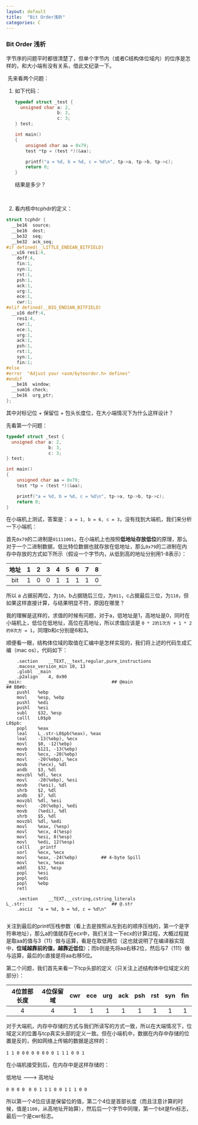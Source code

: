 ```yaml
---
layout: default
title:  "Bit Order浅析"
categories: C
---
```


### Bit Order 浅析



​	字节序的问题平时都很清楚了，但单个字节内（或者C结构体位域内）的位序是怎样的，和大小端有没有关系，借此文纪录一下。

​	先来看两个问题：

1. 如下代码：

   ```c
   typedef struct _test {
     unsigned char a: 2,
                   b: 3,
                   c: 3;
   } test;

   int main()
   {
       unsigned char aa = 0x79;
       test *tp = (test *)(&aa);

       printf("a = %d, b = %d, c = %d\n", tp->a, tp->b, tp->c);
       return 0;
   }
   ```

   结果是多少？

   ​

2. 看内核中tcphdr的定义：

```c
struct tcphdr {
  __be16  source;
  __be16  dest;
  __be32  seq;
  __be32  ack_seq;
#if defined(__LITTLE_ENDIAN_BITFIELD)
  __u16 res1:4,
    doff:4,
    fin:1,
    syn:1,
    rst:1,
    psh:1,
    ack:1,
    urg:1,
    ece:1,
    cwr:1;
#elif defined(__BIG_ENDIAN_BITFIELD)
  __u16 doff:4,
    res1:4,
    cwr:1,
    ece:1,
    urg:1,
    ack:1,
    psh:1,
    rst:1,
    syn:1,
    fin:1;
#else
#error  "Adjust your <asm/byteorder.h> defines"
#endif
  __be16  window;
  __sum16 check;
  __be16  urg_ptr;
};
```

其中对标记位 + 保留位 + 包头长度位，在大小端情况下为什么这样设计？



先看第一个问题：

```c
typedef struct _test {
  unsigned char a: 2,
                b: 3,
                c: 3;
} test;

int main()
{
    unsigned char aa = 0x79;
    test *tp = (test *)(&aa);

    printf("a = %d, b = %d, c = %d\n", tp->a, tp->b, tp->c);
    return 0;
}
```



在小端机上测试，答案是： `a = 1, b = 6, c = 3`，没有找到大端机，我们来分析一下小端机：

首先`0x79`的二进制是`01111001`，在小端机上也按照**低地址存放低位**的原理，那么对于一个二进制数据，低比特位数据也就存放在低地址，那么`0x79`的二进制在内存中存放的方式如下所示（假设一个字节内，从低到高的地址分别用1-8表示）：

|  地址  |  1   |  2   |  3   |  4   |  5   |  6   |  7   |  8   |
| :--: | :--: | :--: | :--: | :--: | :--: | :--: | :--: | :--: |
| bit  |  1   |  0   |  0   |  1   |  1   |  1   |  1   |  0   |

所以 a 占据前两位，为`10`，b占据随后三位，为`011`，c占据最后三位，为`110`，但如果这样直接计算，与结果明显不符，原因在哪里？

我的理解是这样的，求值的时候有问题，对于a，低地址是1，高地址是0，同时在小端机上，低位在低地址，高位在高地址，所以求值应该是 `0 * 2的1次方 + 1 * 2的0次方 = 1`，同理b和c分别是6和3。

顺便看一眼，结构体位域的取值在汇编中是怎样实现的，我们将上述的代码生成汇编（mac os），代码如下：

```assembly
	.section	__TEXT,__text,regular,pure_instructions
	.macosx_version_min 10, 13
	.globl	_main
	.p2align	4, 0x90
_main:                                  ## @main
## BB#0:
	pushl	%ebp
	movl	%esp, %ebp
	pushl	%edi
	pushl	%esi
	subl	$32, %esp
	calll	L0$pb
L0$pb:
	popl	%eax
	leal	L_.str-L0$pb(%eax), %eax
	leal	-13(%ebp), %ecx
	movl	$0, -12(%ebp)
	movb	$121, -13(%ebp)
	movl	%ecx, -20(%ebp)
	movl	-20(%ebp), %ecx
	movb	(%ecx), %dl
	andb	$3, %dl
	movzbl	%dl, %ecx
	movl	-20(%ebp), %esi
	movb	(%esi), %dl
	shrb	$2, %dl
	andb	$7, %dl
	movzbl	%dl, %esi
	movl	-20(%ebp), %edi
	movb	(%edi), %dl
	shrb	$5, %dl
	movzbl	%dl, %edi
	movl	%eax, (%esp)
	movl	%ecx, 4(%esp)
	movl	%esi, 8(%esp)
	movl	%edi, 12(%esp)
	calll	_printf
	xorl	%ecx, %ecx
	movl	%eax, -24(%ebp)         ## 4-byte Spill
	movl	%ecx, %eax
	addl	$32, %esp
	popl	%esi
	popl	%edi
	popl	%ebp
	retl

	.section	__TEXT,__cstring,cstring_literals
L_.str:                                 ## @.str
	.asciz	"a = %d, b = %d, c = %d\n"


```



关注到最后的printf压栈参数（看上去是按照从左到右的顺序压栈的，第一个是字符串地址），那么a的值就存在ecx中，我们关注一下ecx的计算过程，大概过程就是取aa的值与3（11）做与运算，看是在取低两位（这也就说明了在编译器实现中，**位域越靠前的值，越靠近低位**）；而b则是先将aa右移2位，然后与7（111）做与运算，最后的c直接是将aa右移5位。



第二个问题，我们首先来看一下tcp头部的定义（只关注上述结构体中位域定义的部分）：

| 4位首部长度 | 4位保留域 | cwr  | ece  | urg  | ack  | psh  | rst  | syn  | fin  |
| :----: | :---: | :--: | :--: | :--: | :--: | :--: | :--: | :--: | :--: |
|   4    |   4   |  1   |  1   |  1   |  1   |  1   |  1   |  1   |  1   |

对于大端机，内存中存储的方式与我们所读写的方式一致，所以在大端情况下，位域定义的位置与tcp真实头部的定义一致。但在小端机中，数据在内存中存储的位置是反的，例如网络上传输的数据是这样的：

`1 1 0 0` `0 0 0 0` `0 0 1 1` `1 0 0 1`

在小端机接受到后，在内存中是这样存储的：

低地址	———> 	高地址

`0 0 0 0 ` `0 0 1 1` `1 0 0 1` `1 1 0 0`

所以第一个4位应该是保留位的值，第二个4位是首部长度（而且注意计算的时候，值是`1100`，从高地址开始算），然后后一个字节中同理，第一个bit是fin标志，最后一个是cwr标志。